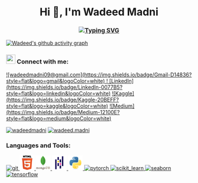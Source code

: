 <h1 align="center">Hi 👋, I'm Wadeed Madni</h1>
<h3 align="center">
  <a href="https://git.io/typing-svg"><img src="https://readme-typing-svg.herokuapp.com?font=Fira+Code&pause=1000&color=F7F7F7&center=true&multiline=true&width=435&lines=An+Aspiring+Data+Scientist;+%26+Data+Enthusiast" alt="Typing SVG" /></a>
  </h3>

[![Wadeed's github activity graph](https://github-readme-activity-graph.vercel.app/graph?username=wadeedmadni&theme=react)](https://github.com/ashutosh00710/github-readme-activity-graph)


<h3><img src="https://cdn-icons-png.flaticon.com/128/1017/1017466.png" width="25" height="25"> Connect with me: </h3>
<a href="mailto:wadeedmadni09@gmail.com"> ![wadeedmadni09@gmail.com](https://img.shields.io/badge/Gmail-D14836?style=flat&logo=gmail&logoColor=white) </a> 
<a href="https://www.linkedin.com/in/wadeedmadni">! [LinkedIn](https://img.shields.io/badge/LinkedIn-0077B5?style=flat&logo=linkedin&logoColor=white)</a>
<a href="https://www.kaggle.com/yashodattapatil"> ![Kaggle](https://img.shields.io/badge/Kaggle-20BEFF?style=flat&logo=kaggle&logoColor=white)</a>
<a href="https://wadeedmadni.medium.com/"> ![Medium](https://img.shields.io/badge/Medium-12100E?style=flat&logo=medium&logoColor=white)</a>

<p align="left">
<a href="https://linkedin.com/in/wadeedmadni" target="blank"><img align="center" src="https://raw.githubusercontent.com/rahuldkjain/github-profile-readme-generator/master/src/images/icons/Social/linked-in-alt.svg" alt="wadeedmadni" height="30" width="40" /></a>
<a href="https://instagram.com/wadeed.madni" target="blank"><img align="center" src="https://raw.githubusercontent.com/rahuldkjain/github-profile-readme-generator/master/src/images/icons/Social/instagram.svg" alt="wadeed.madni" height="30" width="40" /></a>
</p>

<h3 align="left">Languages and Tools:</h3>
<p align="left"> <a href="https://git-scm.com/" target="_blank" rel="noreferrer"> <img src="https://www.vectorlogo.zone/logos/git-scm/git-scm-icon.svg" alt="git" width="40" height="40"/> </a> <a href="https://www.w3.org/html/" target="_blank" rel="noreferrer"> <img src="https://raw.githubusercontent.com/devicons/devicon/master/icons/html5/html5-original-wordmark.svg" alt="html5" width="40" height="40"/> </a> <a href="https://www.mongodb.com/" target="_blank" rel="noreferrer"> <img src="https://raw.githubusercontent.com/devicons/devicon/master/icons/mongodb/mongodb-original-wordmark.svg" alt="mongodb" width="40" height="40"/> </a> <a href="https://pandas.pydata.org/" target="_blank" rel="noreferrer"> <img src="https://raw.githubusercontent.com/devicons/devicon/2ae2a900d2f041da66e950e4d48052658d850630/icons/pandas/pandas-original.svg" alt="pandas" width="40" height="40"/> </a> <a href="https://www.python.org" target="_blank" rel="noreferrer"> <img src="https://raw.githubusercontent.com/devicons/devicon/master/icons/python/python-original.svg" alt="python" width="40" height="40"/> </a> <a href="https://pytorch.org/" target="_blank" rel="noreferrer"> <img src="https://www.vectorlogo.zone/logos/pytorch/pytorch-icon.svg" alt="pytorch" width="40" height="40"/> </a> <a href="https://scikit-learn.org/" target="_blank" rel="noreferrer"> <img src="https://upload.wikimedia.org/wikipedia/commons/0/05/Scikit_learn_logo_small.svg" alt="scikit_learn" width="40" height="40"/> </a> <a href="https://seaborn.pydata.org/" target="_blank" rel="noreferrer"> <img src="https://seaborn.pydata.org/_images/logo-mark-lightbg.svg" alt="seaborn" width="40" height="40"/> </a> <a href="https://www.tensorflow.org" target="_blank" rel="noreferrer"> <img src="https://www.vectorlogo.zone/logos/tensorflow/tensorflow-icon.svg" alt="tensorflow" width="40" height="40"/> </a> </p>

<!--
**wadeedmadni/wadeedmadni** is a ✨ _special_ ✨ repository because its `README.md` (this file) appears on your GitHub profile.

Here are some ideas to get you started:

- 🔭 I’m currently working on ...
- 🌱 I’m currently learning ...
- 👯 I’m looking to collaborate on ...
- 🤔 I’m looking for help with ...
- 💬 Ask me about ...
- 📫 How to reach me: ...
- 😄 Pronouns: ...
- ⚡ Fun fact: ...
-->
